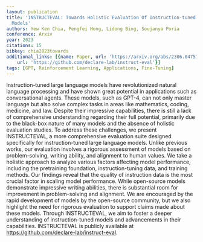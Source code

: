 ```yaml
---
layout: publication
title: 'INSTRUCTEVAL: Towards Holistic Evaluation Of Instruction-tuned Large Language
  Models'
authors: Yew Ken Chia, Pengfei Hong, Lidong Bing, Soujanya Poria
conference: Arxiv
year: 2023
citations: 15
bibkey: chia2023towards
additional_links: [{name: Paper, url: 'https://arxiv.org/abs/2306.04757'}, {name: Code,
    url: 'https://github.com/declare-lab/instruct-eval'}]
tags: [GPT, Reinforcement Learning, Applications, Fine-Tuning]
---
```

Instruction-tuned large language models have revolutionized natural language
processing and have shown great potential in applications such as
conversational agents. These models, such as GPT-4, can not only master
language but also solve complex tasks in areas like mathematics, coding,
medicine, and law. Despite their impressive capabilities, there is still a lack
of comprehensive understanding regarding their full potential, primarily due to
the black-box nature of many models and the absence of holistic evaluation
studies. To address these challenges, we present INSTRUCTEVAL, a more
comprehensive evaluation suite designed specifically for instruction-tuned
large language models. Unlike previous works, our evaluation involves a
rigorous assessment of models based on problem-solving, writing ability, and
alignment to human values. We take a holistic approach to analyze various
factors affecting model performance, including the pretraining foundation,
instruction-tuning data, and training methods. Our findings reveal that the
quality of instruction data is the most crucial factor in scaling model
performance. While open-source models demonstrate impressive writing abilities,
there is substantial room for improvement in problem-solving and alignment. We
are encouraged by the rapid development of models by the open-source community,
but we also highlight the need for rigorous evaluation to support claims made
about these models. Through INSTRUCTEVAL, we aim to foster a deeper
understanding of instruction-tuned models and advancements in their
capabilities. INSTRUCTEVAL is publicly available at
https://github.com/declare-lab/instruct-eval.